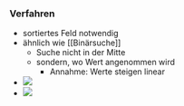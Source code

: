### Verfahren
+ sortiertes Feld notwendig
+ ähnlich wie [[Binärsuche]]
	+ Suche nicht in der Mitte
	+ sondern, wo Wert angenommen wird
		+ Annahme: Werte steigen linear
+ ![](../../../z_images/Pasted%20image%2020221028172911.png)
+ ![](../../../z_images/Pasted%20image%2020221028173207.png)

